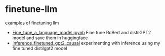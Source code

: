 # finetune-llm
examples of finetuning llm

- [Fine_tune_a_language_model.ipynb](https://github.com/eduardoLopex666/finetune-llm/blob/main/Fine_tune_a_language_model.ipynb) Fine tune RoBert and distilGPT2 model and save them in huggingface
- [Inference_finetuned_gpt2_causal](https://github.com/eduardoLopex666/finetune-llm/blob/main/Inference_finetuned_gpt2_causal_llm.ipynb) experimenting with inference using my fine tuned distilgpt2 model
